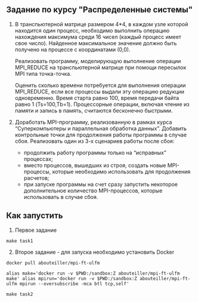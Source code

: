 ## Задание по курсу "Распределенные системы"

1. В транспьютерной матрице размером 4*4, в каждом узле которой находится один процесс, 
    необходимо выполнить операцию нахождения максимума среди 16 чисел 
    (каждый процесс имеет свое число). 
    Найденное максимальное значение должно быть получено на процессе с координатами (0,0).
    
    Реализовать программу, моделирующую выполнение операции MPI_REDUCE на транспьютерной матрице 
    при помощи пересылок MPI типа точка-точка.
    
    Оценить сколько времени потребуется для выполнения операции MPI_REDUCE, 
    если все процессы выдали эту операцию редукции одновременно. 
    Время старта равно 100, время передачи байта равно 1 (Ts=100,Tb=1). 
    Процессорные операции, включая чтение из памяти и запись в память, 
    считаются бесконечно быстрыми.
    
2. Доработать MPI-программу, реализованную в рамках курса “Суперкомпьютеры и параллельная обработка данных”. 
    Добавить контрольные точки для продолжения работы программы в случае сбоя. 
    Реализовать один из 3-х сценариев работы после сбоя: 
    * продолжить работу программы только на “исправных” процессах; 
    * вместо процессов, вышедших из строя, создать новые MPI-процессы, 
    которые необходимо использовать для продолжения расчетов; 
    * при запуске программы на счет сразу запустить некоторое дополнительное количество MPI-процессов, 
    которые использовать в случае сбоя.
    
## Как запустить

1) Первое задание 

```
make task1
```

2) Второе задание - для запуска необходимо установить Docker

```
docker pull abouteiller/mpi-ft-ulfm

alias make='docker run -v $PWD:/sandbox:Z abouteiller/mpi-ft-ulfm make' alias mpirun='docker run -v $PWD:/sandbox:Z abouteiller/mpi-ft-ulfm mpirun --oversubscribe -mca btl tcp,self'

make task2
```